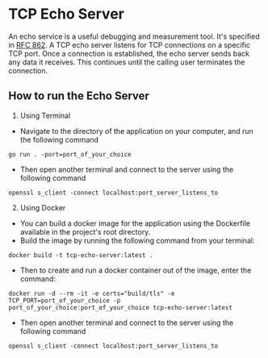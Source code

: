 # TCP Echo Server

An echo service is a useful debugging and measurement tool. It's specified in [RFC 862](https://datatracker.ietf.org/doc/html/rfc862). A TCP echo server listens for TCP
connections on a specific TCP port. Once a connection is established, the echo server sends back any data it receives.
This continues until the calling user terminates the connection.

## How to run the Echo Server

1. Using Terminal

- Navigate to the directory of the application on your computer, and run the following command

```
go run . -port=port_of_your_choice
```

- Then open another terminal and connect to the server using the following command

```
openssl s_client -connect localhost:port_server_listens_to
```

2. Using Docker

- You can build a docker image for the application using the Dockerfile available in the project's root directory.
- Build the image by running the following command from your terminal:

```
docker build -t tcp-echo-server:latest .
```

- Then to create and run a docker container out of the image, enter the command:

```
docker run -d --rm -it -e certs="build/tls" -e TCP_PORT=port_of_your_choice -p port_of_your_choice:port_of_your_choice tcp-echo-server:latest
```

- Then open another terminal and connect to the server using the following command

```
openssl s_client -connect localhost:port_server_listens_to
```